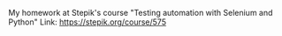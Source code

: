 My homework at Stepik's course "Testing automation with Selenium and Python"
Link: https://stepik.org/course/575

